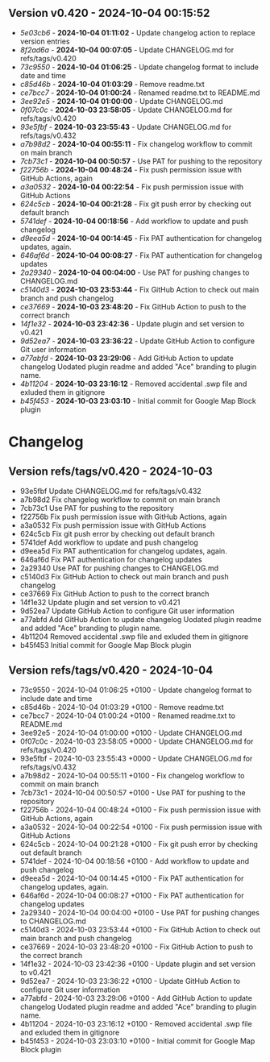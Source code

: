 ## Version v0.420 - **2024-10-04 00:15:52**

* _5e03cb6_ - **2024-10-04 01:11:02** - Update changelog action to replace version entries
* _8f2ad6a_ - **2024-10-04 00:07:05** - Update CHANGELOG.md for refs/tags/v0.420
* _73c9550_ - **2024-10-04 01:06:25** - Update changelog format to include date and time
* _c85d46b_ - **2024-10-04 01:03:29** - Remove readme.txt
* _ce7bcc7_ - **2024-10-04 01:00:24** - Renamed readme.txt to README.md
* _3ee92e5_ - **2024-10-04 01:00:00** - Update CHANGELOG.md
* _0f07c0c_ - **2024-10-03 23:58:05** - Update CHANGELOG.md for refs/tags/v0.420
* _93e5fbf_ - **2024-10-03 23:55:43** - Update CHANGELOG.md for refs/tags/v0.432
* _a7b98d2_ - **2024-10-04 00:55:11** - Fix changelog workflow to commit on main branch
* _7cb73c1_ - **2024-10-04 00:50:57** - Use PAT for pushing to the repository
* _f22756b_ - **2024-10-04 00:48:24** - Fix push permission issue with GitHub Actions, again
* _a3a0532_ - **2024-10-04 00:22:54** - Fix push permission issue with GitHub Actions
* _624c5cb_ - **2024-10-04 00:21:28** - Fix git push error by checking out default branch
* _5741def_ - **2024-10-04 00:18:56** - Add workflow to update and push changelog
* _d9eea5d_ - **2024-10-04 00:14:45** - Fix PAT authentication for changelog updates, again.
* _646af6d_ - **2024-10-04 00:08:27** - Fix PAT authentication for changelog updates
* _2a29340_ - **2024-10-04 00:04:00** - Use PAT for pushing changes to CHANGELOG.md
* _c5140d3_ - **2024-10-03 23:53:44** - Fix GitHub Action to check out main branch and push changelog
* _ce37669_ - **2024-10-03 23:48:20** - Fix GitHub Action to push to the correct branch
* _14f1e32_ - **2024-10-03 23:42:36** - Update plugin and set version to v0.421
* _9d52ea7_ - **2024-10-03 23:36:22** - Update GitHub Action to configure Git user information
* _a77abfd_ - **2024-10-03 23:29:06** - Add GitHub Action to update changelog Uodated plugin readme and added "Ace" branding to plugin name.
* _4b11204_ - **2024-10-03 23:16:12** - Removed accidental .swp file and exluded them in gitignore
* _b45f453_ - **2024-10-03 23:03:10** - Initial commit for Google Map Block plugin

# Changelog
## Version refs/tags/v0.420 - 2024-10-03
* 93e5fbf Update CHANGELOG.md for refs/tags/v0.432
* a7b98d2 Fix changelog workflow to commit on main branch
* 7cb73c1 Use PAT for pushing to the repository
* f22756b Fix push permission issue with GitHub Actions, again
* a3a0532 Fix push permission issue with GitHub Actions
* 624c5cb Fix git push error by checking out default branch
* 5741def Add workflow to update and push changelog
* d9eea5d Fix PAT authentication for changelog updates, again.
* 646af6d Fix PAT authentication for changelog updates
* 2a29340 Use PAT for pushing changes to CHANGELOG.md
* c5140d3 Fix GitHub Action to check out main branch and push changelog
* ce37669 Fix GitHub Action to push to the correct branch
* 14f1e32 Update plugin and set version to v0.421
* 9d52ea7 Update GitHub Action to configure Git user information
* a77abfd Add GitHub Action to update changelog Uodated plugin readme and added "Ace" branding to plugin name.
* 4b11204 Removed accidental .swp file and exluded them in gitignore
* b45f453 Initial commit for Google Map Block plugin
## Version refs/tags/v0.420 - 2024-10-04
* 73c9550 - 2024-10-04 01:06:25 +0100 - Update changelog format to include date and time
* c85d46b - 2024-10-04 01:03:29 +0100 - Remove readme.txt
* ce7bcc7 - 2024-10-04 01:00:24 +0100 - Renamed readme.txt to README.md
* 3ee92e5 - 2024-10-04 01:00:00 +0100 - Update CHANGELOG.md
* 0f07c0c - 2024-10-03 23:58:05 +0000 - Update CHANGELOG.md for refs/tags/v0.420
* 93e5fbf - 2024-10-03 23:55:43 +0000 - Update CHANGELOG.md for refs/tags/v0.432
* a7b98d2 - 2024-10-04 00:55:11 +0100 - Fix changelog workflow to commit on main branch
* 7cb73c1 - 2024-10-04 00:50:57 +0100 - Use PAT for pushing to the repository
* f22756b - 2024-10-04 00:48:24 +0100 - Fix push permission issue with GitHub Actions, again
* a3a0532 - 2024-10-04 00:22:54 +0100 - Fix push permission issue with GitHub Actions
* 624c5cb - 2024-10-04 00:21:28 +0100 - Fix git push error by checking out default branch
* 5741def - 2024-10-04 00:18:56 +0100 - Add workflow to update and push changelog
* d9eea5d - 2024-10-04 00:14:45 +0100 - Fix PAT authentication for changelog updates, again.
* 646af6d - 2024-10-04 00:08:27 +0100 - Fix PAT authentication for changelog updates
* 2a29340 - 2024-10-04 00:04:00 +0100 - Use PAT for pushing changes to CHANGELOG.md
* c5140d3 - 2024-10-03 23:53:44 +0100 - Fix GitHub Action to check out main branch and push changelog
* ce37669 - 2024-10-03 23:48:20 +0100 - Fix GitHub Action to push to the correct branch
* 14f1e32 - 2024-10-03 23:42:36 +0100 - Update plugin and set version to v0.421
* 9d52ea7 - 2024-10-03 23:36:22 +0100 - Update GitHub Action to configure Git user information
* a77abfd - 2024-10-03 23:29:06 +0100 - Add GitHub Action to update changelog Uodated plugin readme and added "Ace" branding to plugin name.
* 4b11204 - 2024-10-03 23:16:12 +0100 - Removed accidental .swp file and exluded them in gitignore
* b45f453 - 2024-10-03 23:03:10 +0100 - Initial commit for Google Map Block plugin
